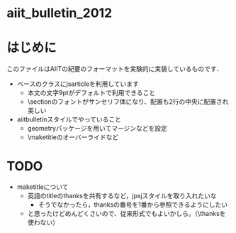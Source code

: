 aiit_bulletin_2012
==================

# はじめに
このファイルはAIITの紀要のフォーマットを実験的に実装しているものです．

- ベースのクラスにjsarticleを利用しています
  - 本文の文字9ptがデフォルトで利用できること
  - \sectionのフォントがサンセリフ体になり、配置も2行の中央に配置され美しい
- aiitbulletinスタイルでやっていること
  - geometryパッケージを用いてマージンなどを設定
  - \maketitleのオーバーライドなど
  
# TODO 
- maketitleについて
  - 英語のtitleのthanksを共有するなど，jpsjスタイルを取り入れたいな
    - そうでなかったら，thanksの番号を1番から参照できるようにしたい
  - と思ったけどめんどくさいので、従来形式でもよいかしら。（\thanksを使わない）
